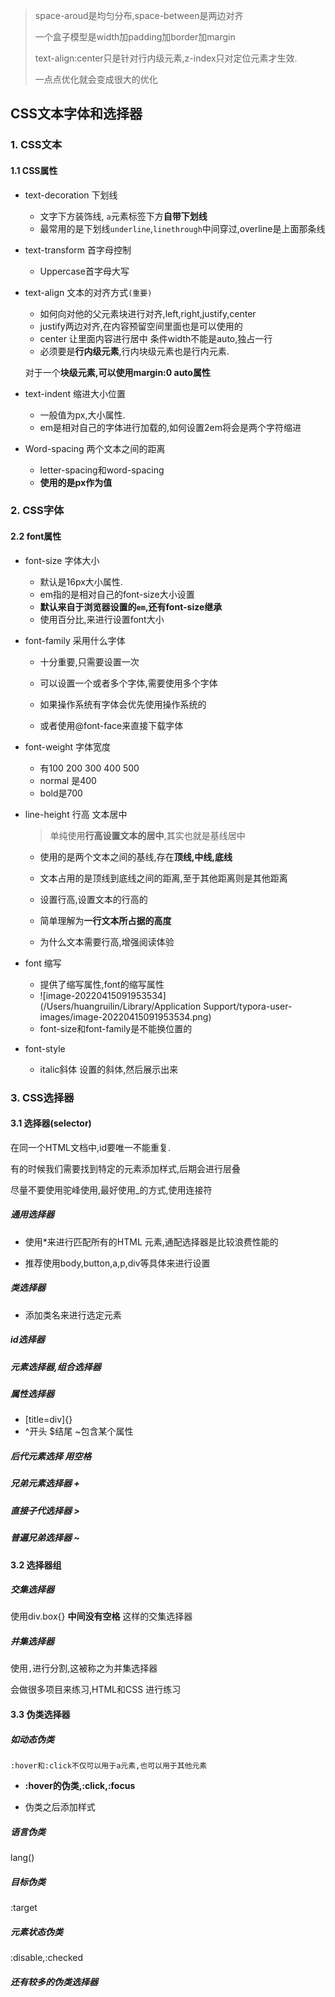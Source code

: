 > space-aroud是均匀分布,space-between是两边对齐
>
> 一个盒子模型是width加padding加border加margin
>
> text-align:center只是针对行内级元素,z-index只对定位元素才生效.
>
> 一点点优化就会变成很大的优化

## CSS文本字体和选择器

### 1. CSS文本

#### 1.1 CSS属性

- text-decoration 下划线
  - 文字下方装饰线, `a`元素标签下方**自带下划线**
  - 最常用的是下划线`underline`,`linethrough`中间穿过,overline是上面那条线

- text-transform  首字母控制
  - Uppercase首字母大写

- text-align 文本的对齐方式`(重要)`

  - 如何向对他的父元素块进行对齐,left,right,justify,center
  - justify两边对齐,在内容预留空间里面也是可以使用的
  - center 让里面内容进行居中 条件width不能是auto,独占一行
  - 必须要是**行内级元素**,行内块级元素也是行内元素.

  对于一个**块级元素,可以使用margin:0 auto属性**

- text-indent   缩进大小位置

  - 一般值为px,大小属性.
  - em是相对自己的字体进行加载的,如何设置2em将会是两个字符缩进

- Word-spacing  两个文本之间的距离

  - letter-spacing和word-spacing
  - **使用的是px作为值**

### 2. CSS字体

#### 2.2 font属性

- font-size  字体大小

  - 默认是16px大小属性.
  - em指的是相对自己的font-size大小设置
  - **默认来自于浏览器设置的`em`,还有font-size继承**
  - 使用百分比,来进行设置font大小

- font-family 采用什么字体

  - 十分重要,只需要设置一次

  - 可以设置一个或者多个字体,需要使用多个字体
  - 如果操作系统有字体会优先使用操作系统的
  - 或者使用@font-face来直接下载字体

- font-weight 字体宽度

  - 有100 200 300 400 500 
  - normal 是400
  - bold是700

- line-height 行高  文本居中

  > 单纯使用**行高设置文本的居中**,其实也就是基线居中

  - 使用的是两个文本之间的基线,存在**顶线,中线,底线**
  - 文本占用的是顶线到底线之间的距离,至于其他距离则是其他距离

  - 设置行高,设置文本的行高的
  - 简单理解为**一行文本所占据的高度**
  - 为什么文本需要行高,增强阅读体验

- font  缩写

  - 提供了缩写属性,font的缩写属性
  - ![image-20220415091953534](/Users/huangruilin/Library/Application Support/typora-user-images/image-20220415091953534.png)
  - font-size和font-family是不能换位置的

- font-style

  - italic斜体 设置的斜体,然后展示出来

### 3. CSS选择器

#### 3.1 选择器(selector)

在同一个HTML文档中,id要唯一不能重复.

有的时候我们需要找到特定的元素添加样式,后期会进行层叠

尽量不要使用驼峰使用,最好使用_的方式,使用连接符

##### 通用选择器

- 使用*来进行匹配所有的HTML 元素,通配选择器是比较浪费性能的

- 推荐使用body,button,a,p,div等具体来进行设置

##### 类选择器

- 添加类名来进行选定元素

##### id选择器

##### 元素选择器,组合选择器

##### 属性选择器

- [title=div]{}
- ^开头   $结尾   ~包含某个属性

##### 后代元素选择  用空格

##### 兄弟元素选择器 + 

##### 直接子代选择器 >

##### 普遍兄弟选择器 ~

#### 3.2 选择器组

##### 交集选择器

使用div.box{}  **中间没有空格** 这样的交集选择器

##### 并集选择器

使用`,`进行分割,这被称之为并集选择器

会做很多项目来练习,HTML和CSS 进行练习

#### 3.3 伪类选择器

##### 如动态伪类

`:hover和:click不仅可以用于a元素,也可以用于其他元素`

- **:hover的伪类,:click,:focus**

- 伪类之后添加样式

##### 语言伪类

lang()

##### 目标伪类

:target

##### 元素状态伪类

:disable,:checked

##### 还有较多的伪类选择器

